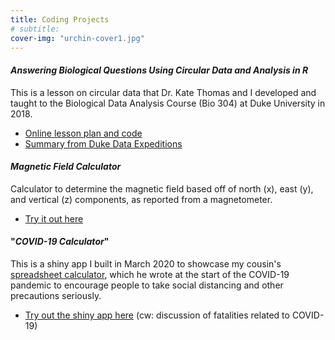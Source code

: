 ```yaml
---
title: Coding Projects
# subtitle:
cover-img: "urchin-cover1.jpg"
---
```


#### _Answering Biological Questions Using Circular Data and Analysis in R_
This is a lesson on circular data that Dr. Kate Thomas and I developed and taught to the Biological Data Analysis Course (Bio 304) at Duke University in 2018.
  - [Online lesson plan and code](https://bigdata.duke.edu/sites/bigdata.duke.edu/files/site-images/FullLesson.html)
  - [Summary from Duke Data Expeditions](https://bigdata.duke.edu/projects/answering-biological-questions-using-circular-data-and-analysis-r)

#### _Magnetic Field Calculator_
Calculator to determine the magnetic field based off of north (x), east (y), and vertical (z) components, as reported from a magnetometer.
- [Try it out here](https://jnotar.shinyapps.io/magnetic-calculator/)

#### "_COVID-19 Calculator_"
This is a shiny app I built in March 2020 to showcase my cousin's [spreadsheet calculator](https://docs.google.com/spreadsheets/d/19o7CnjXaSMWzbz-FuqmczUNu44fFkVm0TLzSSzJM6pk/edit?fbclid=IwAR2Q6JaYiO0e9cNZnCdqSVBIfvJV_4-Oe5H5yeMEuqkkXjVTUThJfOlwOWI#gid=0), which he wrote at the start of the COVID-19 pandemic to encourage people to take social distancing and other precautions seriously.
  - [Try out the shiny app here](https://jnotar.shinyapps.io/covid-app/) (cw: discussion of fatalities related to COVID-19)
